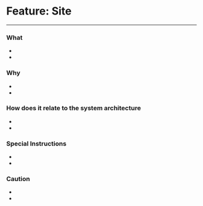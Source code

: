 # Feature: Site
--------------------------------------------------------

### What

-
-

### Why

-
-

### How does it relate to the system architecture

-
-

### Special Instructions

-
-


### Caution

-
-
